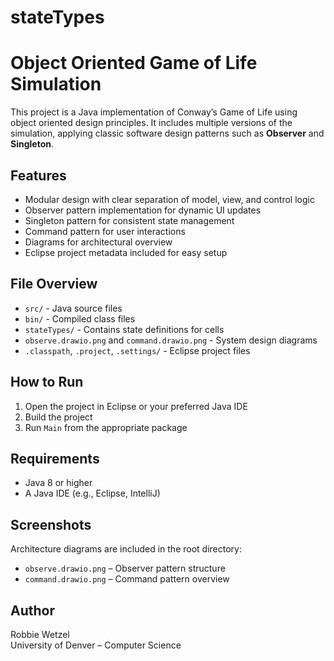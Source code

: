 # stateTypes
# Object Oriented Game of Life Simulation

This project is a Java implementation of Conway’s Game of Life using object oriented design principles. It includes multiple versions of the simulation, applying classic software design patterns such as **Observer** and **Singleton**.

## Features

- Modular design with clear separation of model, view, and control logic
- Observer pattern implementation for dynamic UI updates
- Singleton pattern for consistent state management
- Command pattern for user interactions
- Diagrams for architectural overview
- Eclipse project metadata included for easy setup

## File Overview

- `src/` - Java source files
- `bin/` - Compiled class files
- `stateTypes/` - Contains state definitions for cells
- `observe.drawio.png` and `command.drawio.png` - System design diagrams
- `.classpath`, `.project`, `.settings/` - Eclipse project files

## How to Run

1. Open the project in Eclipse or your preferred Java IDE
2. Build the project
3. Run `Main` from the appropriate package

## Requirements

- Java 8 or higher
- A Java IDE (e.g., Eclipse, IntelliJ)

## Screenshots

Architecture diagrams are included in the root directory:

- `observe.drawio.png` – Observer pattern structure
- `command.drawio.png` – Command pattern overview

## Author

Robbie Wetzel  
University of Denver – Computer Science  
